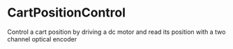 # CartPositionControl
Control a cart position by driving a dc motor and read its position with a two channel optical encoder
